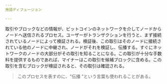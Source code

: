 ```yaml
---
用語ディフュージョン

---
```

取引やブロックなどの情報が、ビットコインのネットワークを介してノードからノードへ送信されるプロセス。ユーザーがトランザクションを行うと、まず接続されているノードによって検証される。検証後、この取引はそのノードに接続されている他のノードに中継され、ノードがそれを検証し、伝播する。すぐにネットワークのノードの大部分がその取引を知ることになる。この取引が十分な手数料を提供するものであれば、マイナーはこの取引を候補ブロックに含める。この取引を含むブロックが検証されると、その取引は確認される。

> このプロセスを表すのに、"伝播 "という言葉も使われることがある。